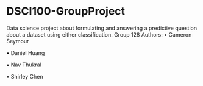 # DSCI100-GroupProject
Data science project about formulating and answering a predictive question about a dataset using either classification.
Group 128 Authors:
•	Cameron Seymour

•	Daniel Huang

•	Nav Thukral

•	Shirley Chen

